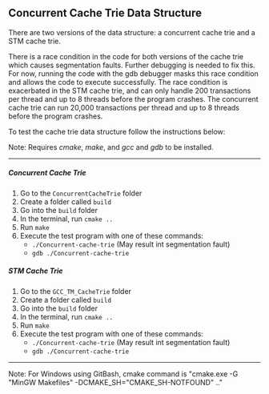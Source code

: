 Concurrent Cache Trie Data Structure
------------------------------------
There are two versions of the data structure: a concurrent cache trie and a STM cache trie.

There is a race condition in the code for both versions of the cache trie which causes segmentation faults. Further debugging is needed to fix this. For now, running the code with the gdb debugger masks this race condition and allows the code to execute successfully. The race condition is exacerbated in the STM cache trie, and can only handle 200 transactions per thread and up to 8 threads before the program crashes. The concurrent cache trie can run 20,000 transactions per thread and up to 8 threads before the program crashes.

To test the cache trie data structure follow the instructions below:

Note: Requires *cmake*, *make*, and *gcc* and *gdb* to be installed.

-----------------------------------------------------------------------------------------------------------------------

##### Concurrent Cache Trie
1. Go to the `ConcurrentCacheTrie` folder
1. Create a folder called `build`
2. Go into the `build` folder
3. In the terminal, run `cmake ..`
4. Run `make`
5. Execute the test program with one of these commands: 
    - `./Concurrent-cache-trie` (May result int segmentation fault)
    - `gdb ./Concurrent-cache-trie` 

##### STM Cache Trie
1. Go to the `GCC_TM_CacheTrie` folder
1. Create a folder called `build`
2. Go into the `build` folder
3. In the terminal, run `cmake ..`
4. Run `make`
5. Execute the test program with one of these commands: 
    - `./Concurrent-cache-trie` (May result int segmentation fault)
    - `gdb ./Concurrent-cache-trie` 
-----------------------------------------------------------------------------------------------------------------------

Note: For Windows using GitBash, cmake command is "cmake.exe -G "MinGW Makefiles" -DCMAKE_SH="CMAKE_SH-NOTFOUND" .."